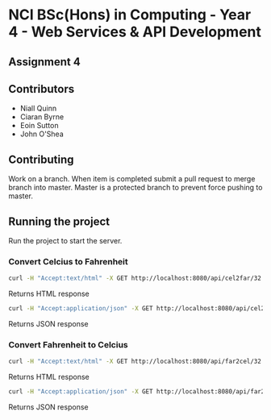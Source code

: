 # NCI BSc(Hons) in Computing - Year 4 - Web Services & API Development

## Assignment 4

## Contributors
  - Niall Quinn
  - Ciaran Byrne
  - Eoin Sutton
  - John O'Shea

## Contributing
Work on a branch. When item is completed submit a pull request to merge branch into master. Master is a protected branch to prevent force pushing to master.  

## Running the project  
Run the project to start the server.  

### Convert Celcius to Fahrenheit  

```bash
curl -H "Accept:text/html" -X GET http://localhost:8080/api/cel2far/32
```  
Returns HTML response  

```bash
curl -H "Accept:application/json" -X GET http://localhost:8080/api/cel2far/32
``` 
Returns JSON response  

### Convert Fahrenheit to Celcius  

```bash
curl -H "Accept:text/html" -X GET http://localhost:8080/api/far2cel/32
```  
Returns HTML response  

```bash
curl -H "Accept:application/json" -X GET http://localhost:8080/api/far2cel/32
``` 
Returns JSON response 
